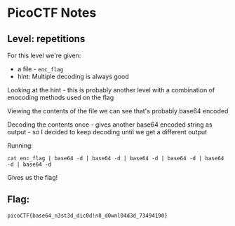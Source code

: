 # PicoCTF Notes
## Level: repetitions

For this level we're given: 
* a file - `enc_flag`
* hint: Multiple decoding is always good

Looking at the hint - this is probably another level with a combination of enocoding methods used on the flag

Viewing the contents of the file we can see that's probably base64 encoded

Decoding the contents once - gives another base64 encoded string as output - so I decided to keep decoding until we get a different output

Running:
```base64
cat enc_flag | base64 -d | base64 -d | base64 -d | base64 -d | base64 -d | base64 -d
```
Gives us the flag!


## Flag:
``` picoCTF{base64_n3st3d_dic0d!n8_d0wnl04d3d_73494190} ```